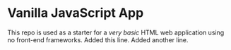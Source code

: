 # Vanilla JavaScript App

This repo is used as a starter for a _very basic_ HTML web application using no front-end frameworks.
Added this line.
Added another line.
